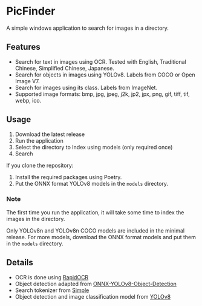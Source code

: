 # PicFinder

A simple windows application to search for images in a directory.

## Features

* Search for text in images using OCR. Tested with English, Traditional Chinese, Simplified Chinese, Japanese.
* Search for objects in images using YOLOv8. Labels from COCO or Open Image V7.
* Search for images using its class. Labels from ImageNet.
* Supported image formats: bmp, jpg, jpeg, j2k, jp2, jpx, png, gif, tiff, tif, webp, ico.

## Usage

1. Download the latest release
2. Run the application
3. Select the directory to Index using models (only required once)
4. Search

If you clone the repository:

1. Install the required packages using Poetry.
2. Put the ONNX format YOLOv8 models in the `models` directory.

### Note

 The first time you run the application, it will take some time to index the images in the directory.

 Only YOLOv8n and YOLOv8n COCO models are included in the minimal release. For more models, download the ONNX format models and put them in the `models` directory.

## Details

* OCR is done using [RapidOCR](https://github.com/RapidAI/RapidOCR)
* Object detection adapted from [ONNX-YOLOv8-Object-Detection](https://github.com/ibaiGorordo/ONNX-YOLOv8-Object-Detection)
* Search tokenizer from [Simple](https://github.com/wangfenjin/simple)
* Object detection and image classification model from [YOLOv8](https://github.com/ultralytics/ultralytics)
